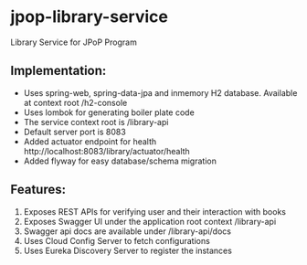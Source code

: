 # jpop-library-service
Library Service for JPoP Program

## Implementation:
- Uses spring-web, spring-data-jpa and inmemory H2 database. Available at context root /h2-console
- Uses lombok for generating boiler plate code
- The service context root is /library-api
- Default server port is 8083
- Added actuator endpoint for health http://localhost:8083/library/actuator/health
- Added flyway for easy database/schema migration

## Features:
1. Exposes REST APIs for verifying user and their interaction with books
2. Exposes Swagger UI under the application root context /library-api
3. Swagger api docs are available under /library-api/docs
4. Uses Cloud Config Server to fetch configurations
5. Uses Eureka Discovery Server to register the instances